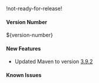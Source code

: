 !not-ready-for-release!

#### Version Number
${version-number}

#### New Features
- Updated Maven to version [3.9.2](https://maven.apache.org/docs/3.9.2/release-notes.html)

#### Known Issues
